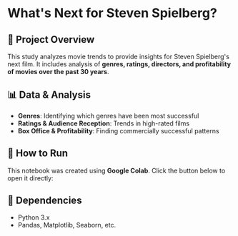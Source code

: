 # What's Next for Steven Spielberg?

## 📌 Project Overview
This study analyzes movie trends to provide insights for Steven Spielberg's next film. 
It includes analysis of **genres, ratings, directors, and profitability of movies over the past 30 years**.

## 📊 Data & Analysis
- **Genres**: Identifying which genres have been most successful
- **Ratings & Audience Reception**: Trends in high-rated films
- **Box Office & Profitability**: Finding commercially successful patterns

## 🚀 How to Run
This notebook was created using **Google Colab**. Click the button below to open it directly:


## 🔧 Dependencies
- Python 3.x
- Pandas, Matplotlib, Seaborn, etc.
